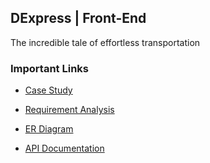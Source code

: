## DExpress | Front-End
The incredible tale of effortless transportation

### Important Links
- [Case Study](https://drive.google.com/file/d/1OTnUsS3iDLE6amuRMld0Zls5xT5PX9g2/view?usp=sharing)

- [Requirement Analysis](https://docs.google.com/document/d/1H_8wLAGah82C1x55JKwkkPtmSoBnBqC9JiuHEZv3PrQ/edit?usp=sharing)

- [ER Diagram](https://docs.google.com/document/d/1H_8wLAGah82C1x55JKwkkPtmSoBnBqC9JiuHEZv3PrQ/edit?usp=sharing)

- [API Documentation](https://docs.google.com/document/d/1H_8wLAGah82C1x55JKwkkPtmSoBnBqC9JiuHEZv3PrQ/edit?usp=sharing)